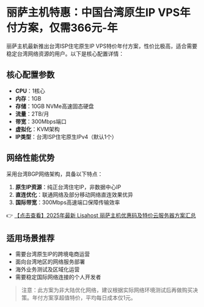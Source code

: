 # 丽萨主机特惠：中国台湾原生IP VPS年付方案，仅需366元-年

丽萨主机最新推出台湾ISP住宅原生IP VPS特价年付方案，性价比极高，适合需要稳定台湾网络资源的用户。以下是核心配置详情：

## 核心配置参数
- **CPU**：1核心
- **内存**：1GB
- **存储**：10GB NVMe高速固态硬盘
- **流量**：2TB/月
- **带宽**：300Mbps端口
- **虚拟化**：KVM架构
- **IP类型**：台湾ISP住宅原生IPv4（默认1个）

## 网络性能优势
采用台湾BGP网络架构，具备以下特点：
1. **原生IP资源**：纯正台湾住宅IP，非数据中心IP
2. **直连优化**：联通网络及部分移动网络直连效果优异
3. **国际带宽**：300Mbps高速端口保障传输效率

👉 [【点击查看】2025年最新 Lisahost 丽萨主机优惠码及特价云服务器方案汇总](https://bit.ly/lisazhuji)

## 适用场景推荐
- 需要台湾原生IP的跨境电商运营
- 面向台湾地区的网络服务部署
- 海外业务测试及区域化运营
- 需要稳定国际网络连接的个人开发者

> 注意：此方案为非大陆优化网络，建议根据实际网络环境测试后再做购买决策。年付方案享超值特价，平均每日成本仅1元。